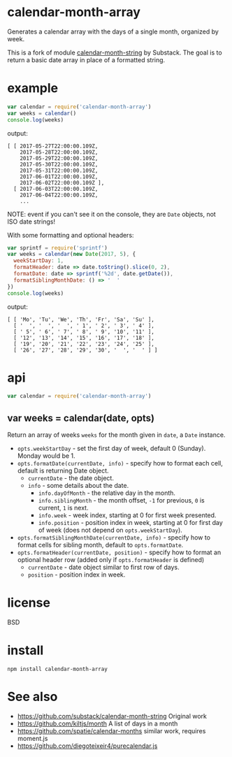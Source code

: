 # calendar-month-array

Generates a calendar array with the days of a single month, organized by week.

This is a fork of module [calendar-month-string](https://github.com/substack/calendar-month-string) by Substack. 
The goal is to return a basic date array in place of a formatted string.


# example

``` js
var calendar = require('calendar-month-array')
var weeks = calendar()
console.log(weeks)
```

output:

```
[ [ 2017-05-27T22:00:00.109Z,
    2017-05-28T22:00:00.109Z,
    2017-05-29T22:00:00.109Z,
    2017-05-30T22:00:00.109Z,
    2017-05-31T22:00:00.109Z,
    2017-06-01T22:00:00.109Z,
    2017-06-02T22:00:00.109Z ],
  [ 2017-06-03T22:00:00.109Z,
    2017-06-04T22:00:00.109Z,
    ...
```

NOTE: event if you can't see it on the console, they are `Date` objects, not ISO date strings!


With some formatting and optional headers:

``` js
var sprintf = require('sprintf')
var weeks = calendar(new Date(2017, 5), { 
  weekStartDay: 1,
  formatHeader: date => date.toString().slice(0, 2),
  formatDate: date => sprintf('%2d', date.getDate()),
  formatSiblingMonthDate: () => '  '
})
console.log(weeks)
```

output:

```
[ [ 'Mo', 'Tu', 'We', 'Th', 'Fr', 'Sa', 'Su' ],
  [ '  ', '  ', '  ', ' 1', ' 2', ' 3', ' 4' ],
  [ ' 5', ' 6', ' 7', ' 8', ' 9', '10', '11' ],
  [ '12', '13', '14', '15', '16', '17', '18' ],
  [ '19', '20', '21', '22', '23', '24', '25' ],
  [ '26', '27', '28', '29', '30', '  ', '  ' ] ]
```


# api

``` js
var calendar = require('calendar-month-array')
```

## var weeks = calendar(date, opts)

Return an array of weeks `weeks` for the month given in `date`, a `Date` instance.

* `opts.weekStartDay` - set the first day of week, default 0 (Sunday). Monday would be 1.
* `opts.formatDate(currentDate, info)` - specify how to format each cell, default is returning Date object.
  * `currentDate` - the date object.
  * `info` - some details about the date.
    * `info.dayOfMonth` - the relative day in the month.
    * `info.siblingMonth` - the month offset, `-1` for previous, `0` is current, `1` is next.
    * `info.week` - week index, starting at 0 for first week presented.
    * `info.position` - position index in week, starting at 0 for first day of week (does not depend on `opts.weekStartDay`).
* `opts.formatSiblingMonthDate(currentDate, info)` - specify how to format cells for sibling month, default to `opts.formatDate`.
* `opts.formatHeader(currentDate, position)` - specify how to format an optional header row (added only if `opts.formatHeader` is defined)
  *  `currentDate` - date object similar to first row of days.
  *  `position` - position index in week.


# license

BSD


# install

```
npm install calendar-month-array
```


# See also

- https://github.com/substack/calendar-month-string Original work
- https://github.com/kiltjs/month A list of days in a month
- https://github.com/spatie/calendar-months similar work, requires moment.js
- https://github.com/diegoteixeir4/purecalendar.js
